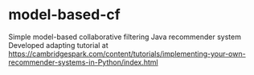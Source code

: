 # model-based-cf
Simple model-based collaborative filtering Java recommender system
Developed adapting tutorial at https://cambridgespark.com/content/tutorials/implementing-your-own-recommender-systems-in-Python/index.html
